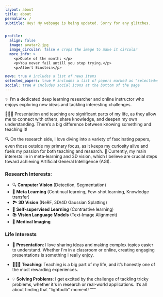 ```yaml
---
layout: about
title: about
permalink: /
subtitle: Hey! My webpage is being updated. Sorry for any glitches.


profile:
  align: false
  image: avatar2.jpg
  image_circular: false # crops the image to make it circular
  more_info: >
    <p>Quote of the month: </p>
    <p>You never fail untill you stop trying.</p>
    <p>Albert Einstein</p>

news: true # includes a list of news items
selected_papers: true # includes a list of papers marked as "selected={true}"
social: true # includes social icons at the bottom of the page
---
```


✨ I’m a dedicated deep learning researcher and online instructor who enjoys exploring new ideas and tackling interesting challenges. 

👨🏻‍🏫 Presentation and teaching are significant parts of my life, as they allow me to connect with others, share knowledge, and deepen my own understanding. 
There’s a big difference between knowing something and teaching it! 

🔍 On the research side, I love diving into a variety of fascinating papers, even those outside my primary focus, as it keeps my curiosity alive and fuels my passion for both teaching and research. 
🤖 Currently, my main interests lie in meta-learning and 3D vision, which I believe are crucial steps toward achieving Artificial General Intelligence (AGI). 


### Research Interests:

- 🔍 **Computer Vision** (Detection, Segmentation)
- 🤖 **Meta Learning** (Continual learning, Few-shot learning, Knowledge transfer)
- 🏞️ **3D Vision** (NeRF, 3D/4D Gaussian Splatting)
- 🧠 **Self-supervised Learning** (Contrastive learning)
- 📚 **Vision Language Models** (Text-Image Alignment)
- 🏥 **Medical Imaging**

### Life Interests

- 🎤 **Presentation**: I love sharing ideas and making complex topics easier to understand. Whether I'm in a classroom or online, creating engaging presentations is something I really enjoy.

- 👨🏻‍🏫 **Teaching**: Teaching is a big part of my life, and it’s honestly one of the most rewarding experiences.

- 💡 **Solving Problems**: I get excited by the challenge of tackling tricky problems, whether it's in research or real-world applications. It’s all about finding that "lightbulb" moment!
"""
